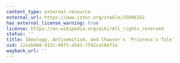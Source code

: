 ```yaml
---
content_type: external-resource
external_url: https://www.jstor.org/stable/25096152
has_external_license_warning: true
license: https://en.wikipedia.org/wiki/All_rights_reserved
status: ''
title: Ideology, Antisemitism, and Chaucer's 'Prioress's Tale'
uid: 12ceb4b8-412c-48f5-a541-7f42ca16ef1e
wayback_url: ''
---
```

